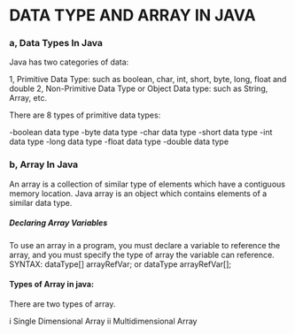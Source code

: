 # DATA TYPE AND ARRAY IN JAVA
### a, Data Types In Java
   Java has two categories of data:

   1, Primitive Data Type: such as boolean, char, int, short, byte, long, float and double
   2, Non-Primitive Data Type or Object Data type: such as String, Array, etc.
   
   There are 8 types of primitive data types:

   -boolean data type
   -byte data type
   -char data type
   -short data type
   -int data type
   -long data type
   -float data type
   -double data type
### b, Array In Java
   An array is a collection of similar type of elements which have a contiguous memory location.
   Java array is an object which contains elements of a similar data type.
   ##### Declaring Array Variables
   To use an array in a program, you must declare a variable to reference the array, and you must specify the type of array the variable      can reference. 
   SYNTAX:
   dataType[] arrayRefVar; 
    or
   dataType arrayRefVar[]; 
   
   #### Types of Array in java:
   There are two types of array.

   i  Single Dimensional Array
   ii Multidimensional Array
   
